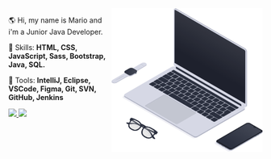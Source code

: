<img src="https://github.com/mariocachapuz/mariocachapuz/blob/main/workspace_SVG.svg" min-width="300px" max-width="300px" width="300px" align="right" alt="laptop">

<p align="left"> 
  🌎 Hi, my name is Mario and i'm a Junior Java Developer.
</p>

<p align="left">
  🦄 Skills: <strong>HTML, CSS, JavaScript, Sass, Bootstrap, Java, SQL.</strong>
</p>

<p align="left">
  💼 Tools: <strong>IntelliJ, Eclipse, VSCode, Figma, Git, SVN, GitHub, Jenkins</strong>
</p>

<p align="left">  
  <a href="https://www.linkedin.com/in/mariocachapuz" alt="Linkedin">
    <img src="https://img.shields.io/badge/-Linkedin-1C1C1C?style=for-the-badge&logo=Linkedin&logoColor=bbbbbb&link=https://www.linkedin.com/in/mariocachapuz"/>
  </a>
  <a href="mailto:mariocachapuz@gmail.com" alt="Mail">
    <img src="https://img.shields.io/badge/-email-1C1C1C?style=for-the-badge&logo=gmail&logoColor=bbbbbb&link=mailto:mariocachapuz@gmail.com"/>
  </a>
</p>

